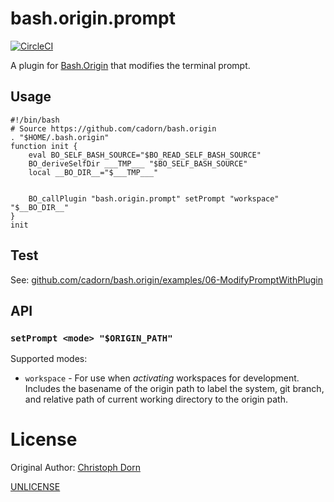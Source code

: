 bash.origin.prompt
==================

[![CircleCI](https://circleci.com/gh/bash-origin/bash.origin.prompt.svg?style=svg)](https://circleci.com/gh/bash-origin/bash.origin.prompt)

A plugin for [Bash.Origin](https://github.com/bash-origin/bash.origin) that modifies the terminal prompt.


Usage
-----

	#!/bin/bash
	# Source https://github.com/cadorn/bash.origin
	. "$HOME/.bash.origin"
	function init {
		eval BO_SELF_BASH_SOURCE="$BO_READ_SELF_BASH_SOURCE"
		BO_deriveSelfDir ___TMP___ "$BO_SELF_BASH_SOURCE"
		local __BO_DIR__="$___TMP___"


		BO_callPlugin "bash.origin.prompt" setPrompt "workspace" "$__BO_DIR__"
	}
	init


Test
----

See: [github.com/cadorn/bash.origin/examples/06-ModifyPromptWithPlugin](https://github.com/cadorn/bash.origin/tree/master/examples/06-ModifyPromptWithPlugin)


API
---

### `setPrompt <mode> "$ORIGIN_PATH"`

Supported modes:

  * `workspace` - For use when *activating* workspaces for development. Includes the basename of the origin path to label the system, git branch, and relative path of current working directory to the origin path.


License
=======

Original Author: [Christoph Dorn](http://christophdorn.com)

[UNLICENSE](http://unlicense.org/)
